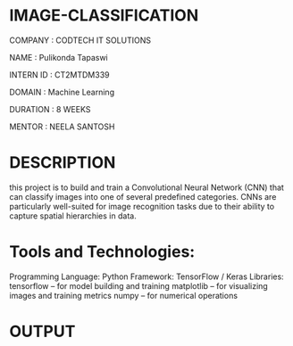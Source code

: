 # IMAGE-CLASSIFICATION

COMPANY : CODTECH IT SOLUTIONS

NAME : Pulikonda Tapaswi

INTERN ID : CT2MTDM339

DOMAIN : Machine Learning

DURATION : 8 WEEKS

MENTOR : NEELA SANTOSH

# DESCRIPTION
this project is to build and train a Convolutional Neural Network (CNN) that can classify images into one of several predefined categories. CNNs are particularly well-suited for image recognition tasks due to their ability to capture spatial hierarchies in data.

# Tools and Technologies:
Programming Language: Python
Framework: TensorFlow / Keras
Libraries:
tensorflow – for model building and training
matplotlib – for visualizing images and training metrics
numpy – for numerical operations

# OUTPUT
